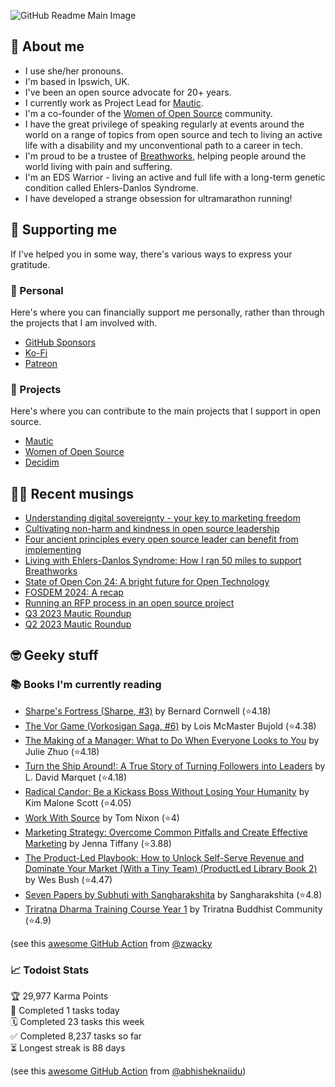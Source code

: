 ![GitHub Readme Main Image](https://github.com/user-attachments/assets/7e320678-8147-4916-b96e-9c325d8b2ad5)

## 🤔 About me

* I use she/her pronouns.
* I'm based in Ipswich, UK.
* I've been an open source advocate for 20+ years.
* I currently work as Project Lead for [Mautic](https://mautic.org).
* I'm a co-founder of the [Women of Open Source](https://womenofopensource.org) community.
* I have the great privilege of speaking regularly at events around the world on a range of topics from open source and tech to living an active life with a disability and my unconventional path to a career in tech.
* I'm proud to be a trustee of [Breathworks](https://www.breathworks-mindfulness.org.uk/), helping people around the world living with pain and suffering.
* I'm an EDS Warrior - living an active and full life with a long-term genetic condition called Ehlers-Danlos Syndrome.
* I have developed a strange obsession for ultramarathon running!

## 🥰 Supporting me

If I've helped you in some way, there's various ways to express your gratitude.

### 👤 Personal

Here's where you can financially support me personally, rather than through the projects that I am involved with.

* [GitHub Sponsors](https://github.com/sponsors/rcheesley)
* [Ko-Fi](https://ko-fi.com/rcheesley)
* [Patreon](https://www.patreon.com/rcheesley/)

### 🎯 Projects

Here's where you can contribute to the main projects that I support in open source.

* [Mautic](https://opencollective.com/mautic)
* [Women of Open Source](https://opencollective.com/women-of-open-source)
* [Decidim](https://opencollective.com/decidim)

## ✍🏻 Recent musings
<!-- BLOG-POST-LIST:START -->
- [Understanding digital sovereignty - your key to marketing freedom](https://ruthcheesley.co.uk/blog/digital-sovereignty/understanding-digital-sovereignty-your-key-to-marketing-freedom)
- [Cultivating non-harm and kindness in open source leadership](https://ruthcheesley.co.uk/blog/buddhism/cultivating-non-harm-and-kindness-in-open-source-leadership)
- [Four ancient principles every open source leader can benefit from implementing](https://ruthcheesley.co.uk/blog/community-management/four-ancient-principles-every-open-source-leader-can-benefit-from-implementing)
- [Living with Ehlers-Danlos Syndrome: How I ran 50 miles to support Breathworks](https://ruthcheesley.co.uk/blog/health-and-fitness/living-with-ehlers-danlos-syndrome-how-i-ran-50-miles-to-support-breathworks)
- [State of Open Con 24: A bright future for Open Technology](https://ruthcheesley.co.uk/blog/open-source/state-of-open-con-24-a-bright-future-for-open-technology)
- [FOSDEM 2024: A recap](https://ruthcheesley.co.uk/blog/open-source/fosdem-2024-a-recap)
- [Running an RFP process in an open source project](https://ruthcheesley.co.uk/blog/open-source/running-an-rfp-process-in-an-open-source-project)
- [Q3 2023 Mautic Roundup](https://ruthcheesley.co.uk/blog/mautic/q3-2023-mautic-roundup)
- [Q2 2023 Mautic Roundup](https://ruthcheesley.co.uk/blog/mautic/q2-2023-mautic-roundup)
<!-- BLOG-POST-LIST:END -->

## 🤓 Geeky stuff

### 📚 Books I'm currently reading
<!-- GOODREADS-LIST:START -->
- [Sharpe's Fortress (Sharpe, #3)](https://www.goodreads.com/review/show/7678758598?utm_medium=api&utm_source=rss) by Bernard Cornwell (⭐️4.18)
- [The Vor Game (Vorkosigan Saga, #6)](https://www.goodreads.com/review/show/7671906255?utm_medium=api&utm_source=rss) by Lois McMaster Bujold (⭐️4.38)
- [The Making of a Manager: What to Do When Everyone Looks to You](https://www.goodreads.com/review/show/7493561079?utm_medium=api&utm_source=rss) by Julie Zhuo (⭐️4.18)
- [Turn the Ship Around!: A True Story of Turning Followers into Leaders](https://www.goodreads.com/review/show/7493560955?utm_medium=api&utm_source=rss) by L. David Marquet (⭐️4.18)
- [Radical Candor: Be a Kickass Boss Without Losing Your Humanity](https://www.goodreads.com/review/show/5196284400?utm_medium=api&utm_source=rss) by Kim Malone Scott (⭐️4.05)
- [Work With Source](https://www.goodreads.com/review/show/7333874782?utm_medium=api&utm_source=rss) by Tom   Nixon (⭐️4)
- [Marketing Strategy: Overcome Common Pitfalls and Create Effective Marketing](https://www.goodreads.com/review/show/7053663161?utm_medium=api&utm_source=rss) by Jenna Tiffany (⭐️3.88)
- [The Product-Led Playbook: How to Unlock Self-Serve Revenue and Dominate Your Market (With a Tiny Team) (ProductLed Library Book 2)](https://www.goodreads.com/review/show/6941255147?utm_medium=api&utm_source=rss) by Wes Bush (⭐️4.47)
- [Seven Papers by Subhuti with Sangharakshita](https://www.goodreads.com/review/show/3121831210?utm_medium=api&utm_source=rss) by Sangharakshita (⭐️4.8)
- [Triratna Dharma Training Course Year 1](https://www.goodreads.com/review/show/6413349745?utm_medium=api&utm_source=rss) by Triratna Buddhist Community (⭐️4.9)
<!-- GOODREADS-LIST:END -->
(see this [awesome GitHub Action](https://github.com/marketplace/actions/goodreads-profile-workflow) from [@zwacky](https://github.com/zwacky)

### 📈 Todoist Stats

<!-- TODO-IST:START -->
🏆  29,977 Karma Points           
🌸  Completed 1 tasks today           
🗓  Completed 23 tasks this week           
✅  Completed 8,237 tasks so far           
⏳  Longest streak is 88 days
<!-- TODO-IST:END -->
(see this [awesome GitHub Action](https://github.com/abhisheknaiidu/todoist-readme) from [@abhisheknaiidu](https://github.com/abhisheknaiidu))
